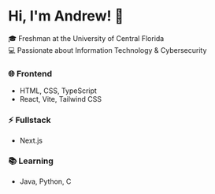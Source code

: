 # Hi, I'm Andrew! 👋  

🎓 Freshman at the University of Central Florida  
💻 Passionate about Information Technology & Cybersecurity  

### 🌐 Frontend  
- HTML, CSS, TypeScript  
- React, Vite, Tailwind CSS  

### ⚡ Fullstack  
- Next.js  

### 📚 Learning  
- Java, Python, C
